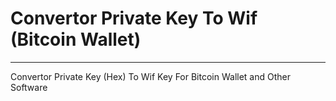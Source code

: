 # Convertor Private Key To Wif (Bitcoin Wallet)
---

Convertor Private Key (Hex) To Wif Key For Bitcoin Wallet and Other Software
